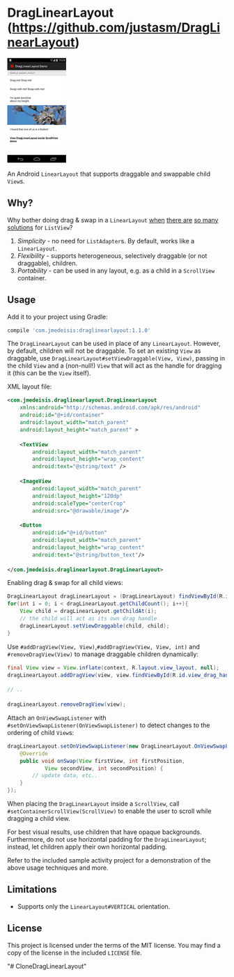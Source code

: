 DragLinearLayout (https://github.com/justasm/DragLinearLayout)
================

![Dragging and swapping children views.](/sample/sample_in_action.gif)

An Android `LinearLayout` that supports draggable and swappable child `View`s.

Why?
----
Why bother doing drag & swap in a `LinearLayout` [when][drag_list_1] [there are][drag_list_2]
[so many][drag_list_3] [solutions][drag_list_4] for `ListView`?

1. *Simplicity* - no need for `ListAdapter`s. By default, works like a `LinearLayout`.
2. *Flexibility* - supports heterogeneous, selectively draggable (or not draggable), children.
3. *Portability* - can be used in any layout, e.g. as a child in a `ScrollView` container.

Usage
-----
Add it to your project using Gradle:

```groovy
compile 'com.jmedeisis:draglinearlayout:1.1.0'
```

The `DragLinearLayout` can be used in place of any `LinearLayout`. However, by default, children
will not be draggable. To set an existing `View` as draggable, use
`DragLinearLayout#setViewDraggable(View, View)`, passing in the child `View` and a (non-null!)
`View` that will act as the handle for dragging it (this can be the `View` itself).

XML layout file:

```xml
<com.jmedeisis.draglinearlayout.DragLinearLayout
    xmlns:android="http://schemas.android.com/apk/res/android"
    android:id="@+id/container"
    android:layout_width="match_parent"
    android:layout_height="match_parent" >

    <TextView
        android:layout_width="match_parent"
        android:layout_height="wrap_content"
        android:text="@string/text" />

    <ImageView
        android:layout_width="match_parent"
        android:layout_height="120dp"
        android:scaleType="centerCrop"
        android:src="@drawable/image"/>

    <Button
        android:id="@+id/button"
        android:layout_width="match_parent"
        android:layout_height="wrap_content"
        android:text="@string/button_text"/>
        
</com.jmedeisis.draglinearlayout.DragLinearLayout>
```

Enabling drag & swap for all child views:

```java
DragLinearLayout dragLinearLayout = (DragLinearLayout) findViewById(R.id.container);
for(int i = 0; i < dragLinearLayout.getChildCount(); i++){
    View child = dragLinearLayout.getChildAt(i);
    // the child will act as its own drag handle
    dragLinearLayout.setViewDraggable(child, child);
}
```

Use `#addDragView(View, View)`,`#addDragView(View, View, int)` and `#removeDragView(View)` to
manage draggable children dynamically:

```java
final View view = View.inflate(context, R.layout.view_layout, null);
dragLinearLayout.addDragView(view, view.findViewById(R.id.view_drag_handle));

// ..

dragLinearLayout.removeDragView(view);
```

Attach an `OnViewSwapListener` with `#setOnViewSwapListener(OnViewSwapListener)` to detect changes
to the ordering of child `View`s:

```java
dragLinearLayout.setOnViewSwapListener(new DragLinearLayout.OnViewSwapListener() {
    @Override
    public void onSwap(View firstView, int firstPosition,
            View secondView, int secondPosition) {
        // update data, etc..
    }
});
```

When placing the `DragLinearLayout` inside a `ScrollView`, call `#setContainerScrollView(ScrollView)`
to enable the user to scroll while dragging a child view.

For best visual results, use children that have opaque backgrounds. Furthermore, do not use
horizontal padding for the `DragLinearLayout`; instead, let children apply their own horizontal
padding.

Refer to the included sample activity project for a demonstration of the above usage techniques
and more.

Limitations
-----------
- Supports only the `LinearLayout#VERTICAL` orientation.

License
-------
This project is licensed under the terms of the MIT license.
You may find a copy of the license in the included `LICENSE` file.

[drag_list_1]: https://github.com/bauerca/drag-sort-listview
[drag_list_2]: https://plus.google.com/u/0/+AndroidDevelopers/posts/7Qo9vmeqKwC
[drag_list_3]: http://ericharlow.blogspot.com/2010/10/experience-android-drag-and-drop-list.html
[drag_list_4]: https://github.com/terlici/DragNDropList
"# CloneDragLinearLayout" 
"# CloneDragLinearLayout" 
